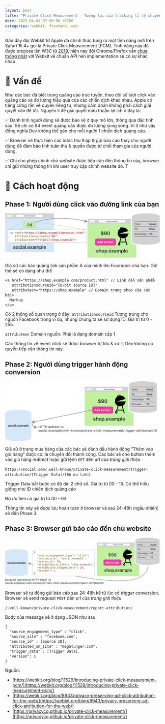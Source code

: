 ```yaml
---
layout: post
title: "Private Click Measurement - Tương lai của tracking tỉ lệ chuyển đổi?"
date: 2022-04-01 07:00:00 +0700
categories: webkit, frontend, web
---
```


Gần đây đội Webkit từ Apple đã chính thức tung ra một tính năng mới trên Safari 15.4+ gọi là Private Click Measurement (PCM). Tính năng này đã được propose lên W3C từ [2019](https://webkit.org/blog/8943/privacy-preserving-ad-click-attribution-for-the-web/), hiện nay đội Chrome/Firefox vẫn [chưa thống nhất](https://developer.chrome.com/docs/privacy-sandbox/attribution-reporting/) với Webkit về chuẩn API nên implementation sẽ có sự khác nhau.

# 🌿 Vấn đề

Như các bác đã biết trong quảng cáo trực tuyến, theo dõi số lượt click vào quảng cáo và đo lường hiệu quả của các chiến dịch khác nhau. Apple có tiếng cứng rắn về quyền riêng tư, nhưng cấm đoán không phải cách giải quyết vấn đề tốt. Nguyên lí để giải quyết mâu thuẫn lợi ích ở đây là:

✅ Danh tính người dùng sẽ được bảo vệ ở quy mô lớn, thông qua đặc tính sau: Sẽ chỉ có 64 event quảng cáo được đo lường song song. Vì ít như vậy đồng nghĩa Dev không thể gán cho mỗi người 1 chiến dịch quảng cáo.

✅ Browser sẽ thực hiện các bước thu thập & gửi báo cáo thay cho người dùng để đảm bảo tính tuân thủ & quyền được từ chối tham gia của người dùng.

✅ Chỉ cho phép chính chủ website được tiếp cận đến thông tin này, browser chỉ gửi những thông tin khi user truy cập chính website đó. T

# 🌿 Cách hoạt động

## Phase 1: Người dùng click vào đường link của bạn

![](store-ad-clicks-1.png)

Giả sử các bác quăng link sản phẩm A của mình lên Facebook chả hạn. Giờ thẻ <a> sẽ có dạng như thế

```
<a href="https://shop.example.com/product.html" // Link đến sản phẩm
   attributionsourceid="[8-bit source ID]"
   attributeon="https://shop.example" // Domain trang shop của các bác>
  Markup
</a>
```

Có 2 thông số quan trọng ở đây:
`attributionsourceid` Tượng trưng cho nguồn Facebook trong ví dụ, nhưng chúng ta sẽ sử dụng ID. Giá trị từ 0 - 255.

`attributeon` Domain nguồn. Phải là dạng domain cấp 1

Các thông tin về event click sẽ được browser tự lưu & xử lí, Dev không có quyền tiếp cận thông tin này.

## Phase 2: Người dùng trigger hành động conversion

![](match-conversions-ad-clicks-1.png)

Giả sử ở trang mua hàng của các bác sẽ đánh dấu hành động "Thêm vào giỏ hàng" được coi là chuyển đổi thành công. Các bác sẽ cho button thêm vào giỏ hàng redirect hoặc gửi lệnh `GET` đến url của *trang giới thiệu* 

`https://social.com/.well-known/private-click-measurement/trigger-attribution/[Trigger Data]/[Độ ưu tiên]`

Trigger Data bắt buộc có độ dài 2 chữ số. Giá trị từ 00 - 15. Có thể hiểu giống như ID chiến dịch quảng cáo

Độ ưu tiên có giá trị từ 00 - 63

Thông tin này sẽ được lưu hoàn toàn ở browser và sau 24-48h (ngẫu nhiên) sẽ đến Phase 3 

## Phase 3: Browser gửi báo cáo đến chủ website

![](send-ad-click-attribution-data-1.png)

Browser sẽ tự động gửi báo cáo sau 24-48h kể từ lúc có trigger conversion. Browser sẽ send request `POST` đến url của *trang giới thiệu* 

`/.well-known/private-click-measurement/report-attribution/`

Body của message sẽ ở dạng JSON như sau
```
{
  "source_engagement_type" : "click",
  "source_site" : "facebook.com",
  "source_id" : [Source ID],
  "attributed_on_site" : "megatunger.com",
  "trigger_data" : [Trigger Data],
  "version": 1
}
```


Nguồn:
- [https://webkit.org/blog/11529/introducing-private-click-measurement-pcm/](https://webkit.org/blog/11529/introducing-private-click-measurement-pcm/)
- [https://webkit.org/blog/8943/privacy-preserving-ad-click-attribution-for-the-web/](https://webkit.org/blog/8943/privacy-preserving-ad-click-attribution-for-the-web/)
- [https://privacycg.github.io/private-click-measurement/](https://privacycg.github.io/private-click-measurement/)